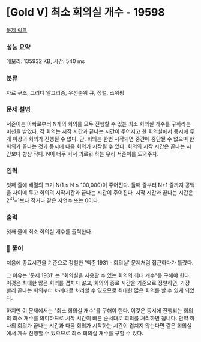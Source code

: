 # [Gold V] 최소 회의실 개수 - 19598 

[문제 링크](https://www.acmicpc.net/problem/19598) 

### 성능 요약

메모리: 135932 KB, 시간: 540 ms

### 분류

자료 구조, 그리디 알고리즘, 우선순위 큐, 정렬, 스위핑

### 문제 설명

<p>서준이는 아빠로부터 N개의 회의를 모두 진행할 수 있는 최소 회의실 개수를 구하라는 미션을 받았다. 각 회의는 시작 시간과 끝나는 시간이 주어지고 한 회의실에서 동시에 두 개 이상의 회의가 진행될 수 없다. 단, 회의는 한번 시작되면 중간에 중단될 수 없으며 한 회의가 끝나는 것과 동시에 다음 회의가 시작될 수 있다. 회의의 시작 시간은 끝나는 시간보다 항상 작다. N이 너무 커서 괴로워 하는 우리 서준이를 도와주자.</p>

### 입력 

 <p>첫째 줄에 배열의 크기 N(1 ≤ N ≤ 100,000)이 주어진다. 둘째 줄부터 N+1 줄까지 공백을 사이에 두고 회의의 시작시간과 끝나는 시간이 주어진다. 시작 시간과 끝나는 시간은 2<sup>31</sup>−1보다 작거나 같은 자연수 또는 0이다.</p>

### 출력 

 <p>첫째 줄에 최소 회의실 개수를 출력한다.</p>

### :pushpin: 풀이

처음에 종료시간을 기준으로 정렬한 '백준 1931 - 회의실' 문제처럼 접근하다가 틀렸다.

<p>
 그 이유는 '문제 1931' 는 "회의실을 사용할 수 있는 회의의 최대 개수"를 구해야 한다. 이것은 최대한 많은 회의를 겹치지 않고, 회의의 종료 시간을 기준으로 정렬하면, 가장 빨리 끝나는 회의부터 차례대로 처리할 수 있으므로 최대한 많은 회의를 할 수 있게 되었다.
</p>
<p>
 하지만 이 문제에서는 "최소 회의실 개수"를 구해야 한다. 이것은 동시에 진행되는 회의의 최소 개수를 의미하므로 시작 시간이 빠른 순서대로 회의를 처리하면 됩니다. 만약 하나의 회의가 끝나는 시간과 다음 회의가 시작하는 시간이 겹치지 않는다면 같은 회의실에서 계속 진행할 수 있으므로 최소 회의실 개수를 구할 수 있다.
</p>

